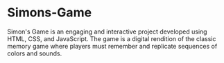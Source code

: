 # Simons-Game
Simon's Game is an engaging and interactive project developed using HTML, CSS, and JavaScript. The game is a digital rendition of the classic memory game where players must remember and replicate sequences of colors and sounds.
